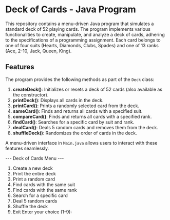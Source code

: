 # Deck of Cards - Java Program

This repository contains a menu-driven Java program that simulates a standard deck of 52 playing cards. The program implements various functionalities to create, manipulate, and analyze a deck of cards, adhering to the specifications of a programming assignment. Each card belongs to one of four suits (Hearts, Diamonds, Clubs, Spades) and one of 13 ranks (Ace, 2-10, Jack, Queen, King).

## Features

The program provides the following methods as part of the `Deck` class:
1. **createDeck()**: Initializes or resets a deck of 52 cards (also available as the constructor).
2. **printDeck()**: Displays all cards in the deck.
3. **printCard()**: Prints a randomly selected card from the deck.
4. **sameCard()**: Finds and returns all cards with a specified suit.
5. **compareCard()**: Finds and returns all cards with a specified rank.
6. **findCard()**: Searches for a specific card by suit and rank.
7. **dealCard()**: Deals 5 random cards and removes them from the deck.
8. **shuffleDeck()**: Randomizes the order of cards in the deck.

A menu-driven interface in `Main.java` allows users to interact with these features seamlessly.

--- Deck of Cards Menu ---
1. Create a new deck
2. Print the entire deck
3. Print a random card
4. Find cards with the same suit
5. Find cards with the same rank
6. Search for a specific card
7. Deal 5 random cards
8. Shuffle the deck
9. Exit
Enter your choice (1-9):


